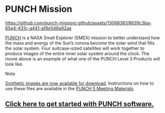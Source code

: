 # PUNCH Mission   

https://github.com/punch-mission/.github/assets/13068381/8639c3ba-65e4-431c-a441-af8e548a92aa


[PUNCH](https://punch.space.swri.edu/) is a NASA Small Explorer (SMEX) mission to better understand how the mass and energy of the Sun’s corona become the solar wind that fills the solar system. Four suitcase-sized satellites will work together to produce images of the entire inner solar system around the clock. The movie above is an example of what one of the PUNCH Level 3 Products will look like. 

> [!NOTE]  
> [Synthetic images are now available for download](https://data.boulder.swri.edu/mhughes/punch_synthetic_data/).
> Instructions on how to use these files are available in the [PUNCH 5 Meeting Materials](https://github.com/punch-mission/punch-5-meeting).

## **[Click here to get started with PUNCH software.](https://github.com/punch-mission/punch-mission)**
